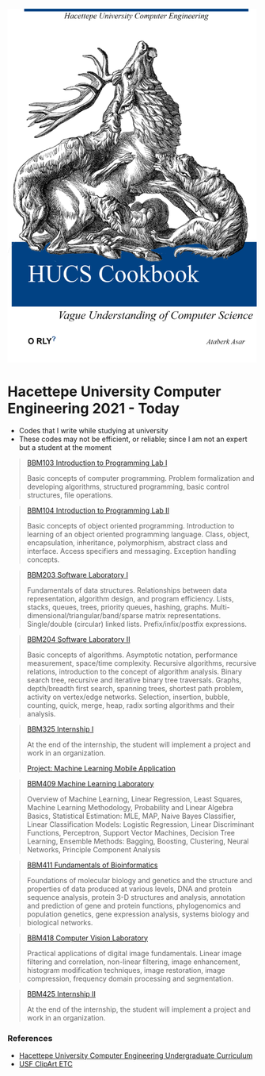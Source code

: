 ![cookbook](cookbook.png)

# Hacettepe University Computer Engineering 2021 - Today

- Codes that I write while studying at university
- These codes may not be efficient, or reliable; since I am not an expert but a student at the moment

> [BBM103 Introduction to Programming Lab I](https://github.com/ataberkasar/HUCS-Cookbook/tree/main/BBM103)
>
> Basic concepts of computer programming. Problem formalization and developing algorithms, structured programming, basic control structures, file operations.

> [BBM104 Introduction to Programming Lab II](https://github.com/ataberkasar/HUCS-Cookbook/tree/main/BBM104)
>
> Basic concepts of object oriented programming. Introduction to learning of an object oriented programming language. Class, object, encapsulation, inheritance, polymorphism, abstract class and interface. Access specifiers and messaging. Exception handling concepts.

> [BBM203 Software Laboratory I](https://github.com/ataberkasar/HUCS-Cookbook/tree/main/BBM203)
>
> Fundamentals of data structures. Relationships between data representation, algorithm design, and program efficiency. Lists, stacks, queues, trees, priority queues, hashing, graphs. Multi-dimensional/triangular/band/sparse matrix representations. Single/double (circular) linked lists. Prefix/infix/postfix expressions.

> [BBM204 Software Laboratory II](https://github.com/ataberkasar/HUCS-Cookbook/tree/main/BBM204)
>
> Basic concepts of algorithms. Asymptotic notation, performance measurement, space/time complexity. Recursive algorithms, recursive relations, introduction to the concept of algorithm analysis. Binary search tree, recursive and iterative binary tree traversals. Graphs, depth/breadth first search, spanning trees, shortest path problem, activity on vertex/edge networks. Selection, insertion, bubble, counting, quick, merge, heap, radix sorting algorithms and their analysis.

> [BBM325 Internship I](https://github.com/ataberkasar/HUCS-Cookbook/tree/main/BBM325)
>
> At the end of the internship, the student will implement a project and work in an organization.
>
> [Project: Machine Learning Mobile Application](https://github.com/ataberkasar/SoManyItemsApp)

> [BBM409 Machine Learning Laboratory](https://github.com/ataberkasar/HUCS-Cookbook/tree/main/BBM409)
>
> Overview of Machine Learning, Linear Regression, Least Squares, Machine Learning Methodology, Probability and Linear Algebra Basics, Statistical Estimation: MLE, MAP, Naive Bayes Classifier, Linear Classification Models: Logistic Regression, Linear Discriminant Functions, Perceptron, Support Vector Machines, Decision Tree Learning, Ensemble Methods: Bagging, Boosting, Clustering, Neural Networks, Principle Component Analysis

> [BBM411 Fundamentals of Bioinformatics](https://github.com/ataberkasar/HUCS-Cookbook/tree/main/BBM411)
>
> Foundations of molecular biology and genetics and the structure and properties of data produced at various levels, DNA and protein sequence analysis, protein 3-D structures and analysis, annotation and prediction of gene and protein functions, phylogenomics and population genetics, gene expression analysis, systems biology and biological networks.

> [BBM418 Computer Vision Laboratory](https://github.com/ataberkasar/HUCS-Cookbook/tree/main/BBM418)
>
> Practical applications of digital image fundamentals. Linear image filtering and correlation, non-linear filtering, image enhancement, histogram modification techniques, image restoration, image compression, frequency domain processing and segmentation.

> [BBM425 Internship II](https://github.com/ataberkasar/HUCS-Cookbook/tree/main/BBM425)
>
> At the end of the internship, the student will implement a project and work in an organization.

### References
- [Hacettepe University Computer Engineering Undergraduate Curriculum](https://www.cs.hacettepe.edu.tr/#curriculum_ce)
- [USF ClipArt ETC](https://etc.usf.edu/clipart)
